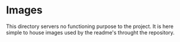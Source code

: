 # Images

This directory servers no functioning purpose to the project. It is here simple to house images used by the readme's throught the repository.